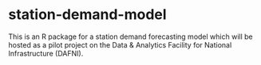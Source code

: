 # station-demand-model
This is an R package for a station demand forecasting model which will be hosted as a pilot project on the Data & Analytics Facility for National Infrastructure (DAFNI).
